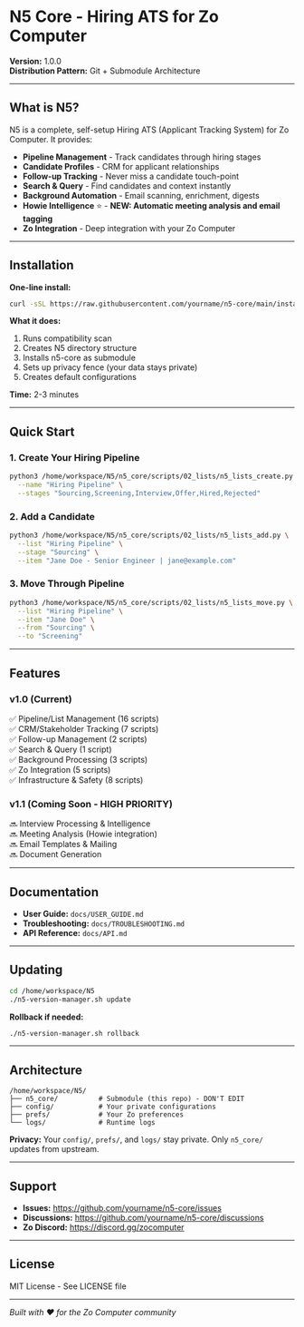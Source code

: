 # N5 Core - Hiring ATS for Zo Computer

**Version:** 1.0.0  
**Distribution Pattern:** Git + Submodule Architecture

---

## What is N5?

N5 is a complete, self-setup Hiring ATS (Applicant Tracking System) for Zo Computer. It provides:

- **Pipeline Management** - Track candidates through hiring stages
- **Candidate Profiles** - CRM for applicant relationships
- **Follow-up Tracking** - Never miss a candidate touch-point
- **Search & Query** - Find candidates and context instantly
- **Background Automation** - Email scanning, enrichment, digests
- **Howie Intelligence** ⭐ - **NEW: Automatic meeting analysis and email tagging**
- **Zo Integration** - Deep integration with your Zo Computer

---

## Installation

**One-line install:**

```bash
curl -sSL https://raw.githubusercontent.com/yourname/n5-core/main/install.sh | bash
```

**What it does:**
1. Runs compatibility scan
2. Creates N5 directory structure
3. Installs n5-core as submodule
4. Sets up privacy fence (your data stays private)
5. Creates default configurations

**Time:** 2-3 minutes

---

## Quick Start

### 1. Create Your Hiring Pipeline

```bash
python3 /home/workspace/N5/n5_core/scripts/02_lists/n5_lists_create.py \
  --name "Hiring Pipeline" \
  --stages "Sourcing,Screening,Interview,Offer,Hired,Rejected"
```

### 2. Add a Candidate

```bash
python3 /home/workspace/N5/n5_core/scripts/02_lists/n5_lists_add.py \
  --list "Hiring Pipeline" \
  --stage "Sourcing" \
  --item "Jane Doe - Senior Engineer | jane@example.com"
```

### 3. Move Through Pipeline

```bash
python3 /home/workspace/N5/n5_core/scripts/02_lists/n5_lists_move.py \
  --list "Hiring Pipeline" \
  --item "Jane Doe" \
  --from "Sourcing" \
  --to "Screening"
```

---

## Features

### v1.0 (Current)
✅ Pipeline/List Management (16 scripts)  
✅ CRM/Stakeholder Tracking (7 scripts)  
✅ Follow-up Management (2 scripts)  
✅ Search & Query (1 script)  
✅ Background Processing (3 scripts)  
✅ Zo Integration (5 scripts)  
✅ Infrastructure & Safety (8 scripts)

### v1.1 (Coming Soon - HIGH PRIORITY)
🔜 Interview Processing & Intelligence  
🔜 Meeting Analysis (Howie integration)  
🔜 Email Templates & Mailing  
🔜 Document Generation

---

## Documentation

- **User Guide:** `docs/USER_GUIDE.md`
- **Troubleshooting:** `docs/TROUBLESHOOTING.md`
- **API Reference:** `docs/API.md`

---

## Updating

```bash
cd /home/workspace/N5
./n5-version-manager.sh update
```

**Rollback if needed:**
```bash
./n5-version-manager.sh rollback
```

---

## Architecture

```
/home/workspace/N5/
├── n5_core/          # Submodule (this repo) - DON'T EDIT
├── config/           # Your private configurations
├── prefs/            # Your Zo preferences
└── logs/             # Runtime logs
```

**Privacy:** Your `config/`, `prefs/`, and `logs/` stay private. Only `n5_core/` updates from upstream.

---

## Support

- **Issues:** https://github.com/yourname/n5-core/issues
- **Discussions:** https://github.com/yourname/n5-core/discussions
- **Zo Discord:** https://discord.gg/zocomputer

---

## License

MIT License - See LICENSE file

---

*Built with ❤️ for the Zo Computer community*
